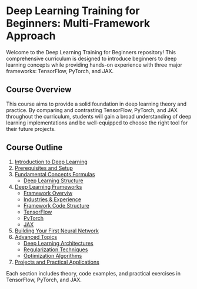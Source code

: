 # Deep Learning Training for Beginners: Multi-Framework Approach

Welcome to the Deep Learning Training for Beginners repository! This comprehensive curriculum is designed to introduce beginners to deep learning concepts while providing hands-on experience with three major frameworks: TensorFlow, PyTorch, and JAX.

 
## Course Overview

This course aims to provide a solid foundation in deep learning theory and practice. By comparing and contrasting TensorFlow, PyTorch, and JAX throughout the curriculum, students will gain a broad understanding of deep learning implementations and be well-equipped to choose the right tool for their future projects.

## Course Outline

1. [Introduction to Deep Learning](01_introduction/introduction.md)
2. [Prerequisites and Setup](00_prerequisites-and-setup/prerequisites-and-setup.md)
3. [Fundamental Concepts Formulas](02_fundamental-concepts/formulas.md)
   - [Deep Learning Structure](02_fundamental-concepts/01_fundamental_concepts_dl.md)
4. [Deep Learning Frameworks](03_deep-learning-frameworks/)
   - [Framework Overviw](03_deep-learning-frameworks/01_framework_overview.md)
   - [Industries & Experience](03_deep-learning-frameworks/02_framework_industry_experience.md)
   - [Framework Code Structure](03_deep-learning-frameworks/03_framework_code_structure.md)
   - [TensorFlow](03_deep-learning-frameworks/04_tensorflow_fundamental_concepts.md)
   - [PyTorch](03_deep-learning-frameworks/pytorch_fundamental_concepts.md)
   - [JAX](03_deep-learning-frameworks/jax_fundamental_concepts.md)
5. [Building Your First Neural Network](building-your-first-neural-network/building-your-first-neural-network.md)
6. [Advanced Topics](advanced-topics/)
   - [Deep Learning Architectures](advanced-topics/deep-learning-architectures.md)
   - [Regularization Techniques](advanced-topics/regularization-techniques.md)
   - [Optimization Algorithms](advanced-topics/optimization-algorithms.md)
7. [Projects and Practical Applications](projects-and-practical-applications/projects-and-practical-applications.md)


Each section includes theory, code examples, and practical exercises in TensorFlow, PyTorch, and JAX.
